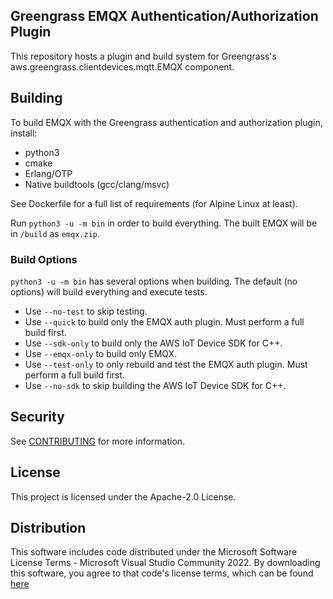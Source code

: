 ## Greengrass EMQX Authentication/Authorization Plugin

This repository hosts a plugin and build system for Greengrass's aws.greengrass.clientdevices.mqtt.EMQX component.

## Building

To build EMQX with the Greengrass authentication and authorization plugin, install:

- python3
- cmake
- Erlang/OTP
- Native buildtools (gcc/clang/msvc)

See Dockerfile for a full list of requirements (for Alpine Linux at least).

Run `python3 -u -m bin` in order to build everything. The built EMQX will be in `/build` as `emqx.zip`.

### Build Options

`python3 -u -m bin` has several options when building. The default (no options) will build everything and execute tests.

- Use `--no-test` to skip testing.
- Use `--quick` to build only the EMQX auth plugin. Must perform a full build first.
- Use `--sdk-only` to build only the AWS IoT Device SDK for C++.
- Use `--emqx-only` to build only EMQX.
- Use `--test-only` to only rebuild and test the EMQX auth plugin. Must perform a full build first.
- Use `--no-sdk` to skip building the AWS IoT Device SDK for C++.

## Security

See [CONTRIBUTING](CONTRIBUTING.md#security-issue-notifications) for more information.

## License

This project is licensed under the Apache-2.0 License.

## Distribution

This software includes code distributed under the Microsoft Software License Terms - Microsoft Visual Studio
Community 2022. By downloading this software, you agree to that code's license terms, which can be found
[here](https://visualstudio.microsoft.com/license-terms/vs2022-ga-community)
